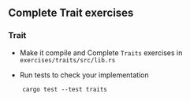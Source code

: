 ## Complete Trait exercises
### Trait

+ Make it compile and Complete `Traits` exercises in `exercises/traits/src/lib.rs`

+ Run tests to check your implementation

```
    cargo test --test traits
```